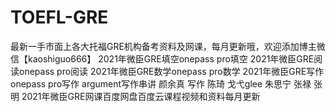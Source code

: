 # TOEFL-GRE
最新一手市面上各大托福GRE机构备考资料及网课，每月更新哦，欢迎添加博主微信【kaoshiguo666】
2021年微臣GRE填空onepass pro填空 2021年微臣GRE阅读onepass pro阅读 2021年微臣GRE数学onepass pro数学 2021年微臣GRE写作onepass pro写作 argument写作串讲 颜余真 写作 陈琦 戈弋glee 朱思宁 张禄 张明
2021年微臣GRE网课百度网盘百度云课程视频和资料每月更新
